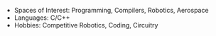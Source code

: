 * Spaces of Interest: Programming, Compilers, Robotics, Aerospace
* Languages: C/C++
* Hobbies: Competitive Robotics, Coding, Circuitry
